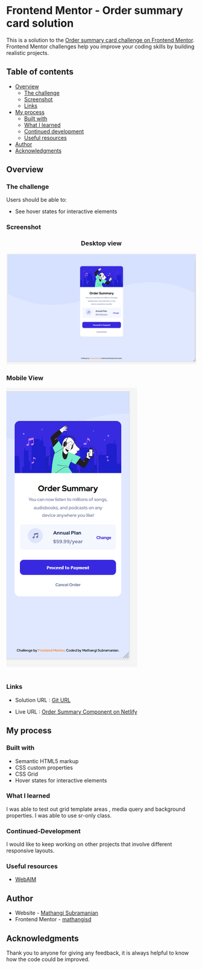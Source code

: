 # Frontend Mentor - Order summary card solution

This is a solution to the [Order summary card challenge on Frontend Mentor](https://www.frontendmentor.io/challenges/order-summary-component-QlPmajDUj). Frontend Mentor challenges help you improve your coding skills by building realistic projects. 


## Table of contents

- [Overview](#overview)
  - [The challenge](#the-challenge)
  - [Screenshot](#screenshot)
  - [Links](#links)
- [My process](#my-process)
  - [Built with](#built-with)
  - [What I learned](#what-i-learned)
  - [Continued development](#continued-development)
  - [Useful resources](#useful-resources)
- [Author](#author)
- [Acknowledgments](#acknowledgments)


## Overview
### The challenge

Users should be able to:

- See hover states for interactive elements

### Screenshot


### <p style="text-align: center;">Desktop view</p> 

![](./screenshot_ordersummary_desktop.png)


### <p style="text-align: left;">Mobile View</p> 

![](./screenshot_ordersummary_mobile.png)

# 
### Links

- Solution URL : [Git URL](https://github.com/mathangisd/order-summary-component.git)

- Live URL : [Order Summary Component on Netlify](https://order-summary-component-msd.netlify.app/)


## My process
### Built with

- Semantic HTML5 markup
- CSS custom properties
- CSS Grid
- Hover states for interactive elements

### What I learned

I was able to test out grid template areas , media query and background properties. I was able to use sr-only class.

### Continued-Development
I would like to keep working on other projects that involve different responsive layouts.

### Useful resources

- [WebAIM](https://webaim.org/techniques/css/invisiblecontent/)


## Author
- Website - [Mathangi Subramanian](https://github.com/mathangisd)
- Frontend Mentor - [mathangisd](https://www.frontendmentor.io/profile/mathangisd)

## Acknowledgments
Thank you to anyone for giving any feedback, it is always helpful to know how the code could be improved.